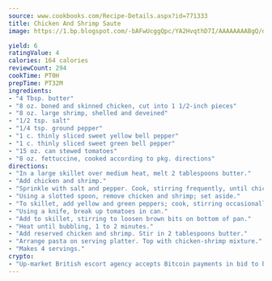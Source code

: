 ```yaml
---
source: www.cookbooks.com/Recipe-Details.aspx?id=771333
title: Chicken And Shrimp Saute
image: https://1.bp.blogspot.com/-bAFwUcggQpc/YA2HvqthD7I/AAAAAAAABgQ/dGGityjUeSk5WIgvhJroHVt7XYoXF2qygCLcBGAsYHQ/s320/10.png

yield: 6
ratingValue: 4
calories: 164 calories
reviewCount: 294
cookTime: PT0H
prepTime: PT32M
ingredients:
- "4 Tbsp. butter"
- "8 oz. boned and skinned chicken, cut into 1 1/2-inch pieces"
- "8 oz. large shrimp, shelled and deveined"
- "1/2 tsp. salt"
- "1/4 tsp. ground pepper"
- "1 c. thinly sliced sweet yellow bell pepper"
- "1 c. thinly sliced sweet green bell pepper"
- "15 oz. can stewed tomatoes"
- "8 oz. fettuccine, cooked according to pkg. directions"
directions:
- "In a large skillet over medium heat, melt 2 tablespoons butter."
- "Add chicken and shrimp."
- "Sprinkle with salt and pepper. Cook, stirring frequently, until chicken is light golden and shrimp are pink, about 4 minutes."
- "Using a slotted spoon, remove chicken and shrimp; set aside."
- "To skillet, add yellow and green peppers; cook, stirring occasionally until crisp-tender, 2 to 3 minutes."
- "Using a knife, break up tomatoes in can."
- "Add to skillet, stirring to loosen brown bits on bottom of pan."
- "Heat until bubbling, 1 to 2 minutes."
- "Add reserved chicken and shrimp. Stir in 2 tablespoons butter."
- "Arrange pasta on serving platter. Top with chicken-shrimp mixture."
- "Makes 4 servings."
crypto:
- "Up-market British escort agency accepts Bitcoin payments in bid to boost worker safety and client anonymity."
---
```

